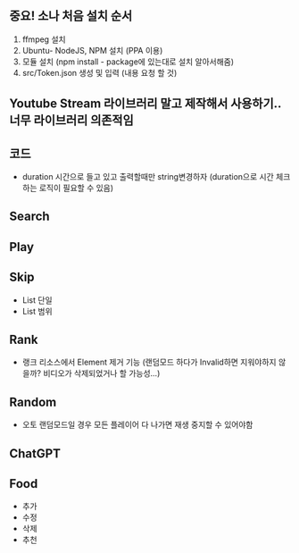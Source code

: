 ## 중요! 소나 처음 설치 순서
1. ffmpeg 설치
2. Ubuntu- NodeJS, NPM 설치 (PPA 이용)
3. 모듈 설치 (npm install - package에 있는대로 설치 알아서해줌)
4. src/Token.json 생성 및 입력 (내용 요청 할 것)


## Youtube Stream 라이브러리 말고 제작해서 사용하기.. 너무 라이브러리 의존적임

## 코드
- duration 시간으로 들고 있고 출력할때만 string변경하자 (duration으로 시간 체크하는 로직이 필요할 수 있음)
## Search
## Play
## Skip
- List 단일
- List 범위
## Rank
- 랭크 리소스에서 Element 제거 기능 (랜덤모드 하다가 Invalid하면 지워야하지 않을까? 비디오가 삭제되었거나 할 가능성...)
## Random
- 오토 랜덤모드일 경우 모든 플레이어 다 나가면 재생 중지할 수 있어야함
## ChatGPT
## Food
- 추가
- 수정
- 삭제
- 추천